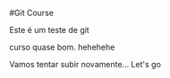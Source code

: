 
#Git Course

Este é um  teste de git

curso quase bom. hehehehe

Vamos tentar subir novamente...
Let's go


